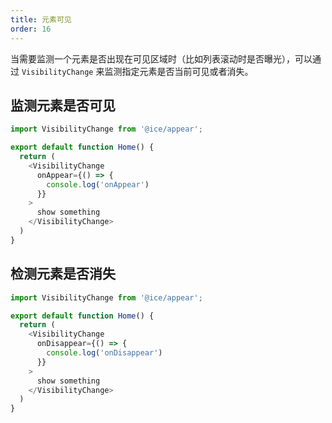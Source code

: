 ```yaml
---
title: 元素可见
order: 16
---
```


当需要监测一个元素是否出现在可见区域时（比如列表滚动时是否曝光），可以通过 `VisibilityChange` 来监测指定元素是否当前可见或者消失。

## 监测元素是否可见

```js
import VisibilityChange from '@ice/appear';

export default function Home() {
  return (
    <VisibilityChange
      onAppear={() => {
        console.log('onAppear')
      }}
    >
      show something
    </VisibilityChange>
  )
}
```

## 检测元素是否消失

```js
import VisibilityChange from '@ice/appear';

export default function Home() {
  return (
    <VisibilityChange
      onDisappear={() => {
        console.log('onDisappear')
      }}
    >
      show something
    </VisibilityChange>
  )
}
```
